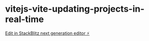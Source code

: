 # vitejs-vite-updating-projects-in-real-time

[Edit in StackBlitz next generation editor ⚡️](https://stackblitz.com/~/github.com/greatdane-cloud/vitejs-vite-updating-projects-in-real-time)